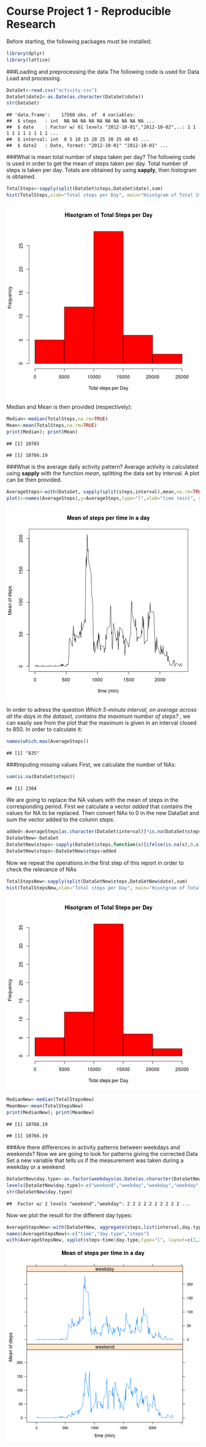 Course Project 1 - Reproducible Research
========================================
Before starting, the following packages must be installed:

```r
library(dplyr)
library(lattice)
```

  
###Loading and preprocessing the data
The following code is used for Data Load and processing.


```r
DataSet<-read.csv("activity.csv")
DataSet$date2<-as.Date(as.character(DataSet$date))
str(DataSet)
```

```
## 'data.frame':	17568 obs. of  4 variables:
##  $ steps   : int  NA NA NA NA NA NA NA NA NA NA ...
##  $ date    : Factor w/ 61 levels "2012-10-01","2012-10-02",..: 1 1 1 1 1 1 1 1 1 1 ...
##  $ interval: int  0 5 10 15 20 25 30 35 40 45 ...
##  $ date2   : Date, format: "2012-10-01" "2012-10-01" ...
```
  

###What is mean total number of steps taken per day?
The following code is used in order to get the mean of steps taken per day. Total number of steps is taken per day. Totals are obtained by using **sapply**, then histogram is obtained.


```r
TotalSteps<-sapply(split(DataSet$steps,DataSet$date),sum)
hist(TotalSteps,xlab="Total steps per Day", main="Hisotgram of Total Steps per Day",col="red")
```

![plot of chunk hist](figure/hist-1.png)


Median and Mean is then provided (respectively):


```r
Median<-median(TotalSteps,na.rm=TRUE)
Mean<-mean(TotalSteps,na.rm=TRUE)
print(Median); print(Mean)
```

```
## [1] 10765
```

```
## [1] 10766.19
```

###What is the average daily activity pattern?
Average activity is calculated using **sapply** with the function *mean*, splitting the data set by interval. A plot can be then provided.

```r
AverageSteps<-with(DataSet, sapply(split(steps,interval),mean,na.rm=TRUE))
plot(x=names(AverageSteps),y=AverageSteps,type="l",xlab="time (min)", ylab="Mean of steps", main="Mean of steps per time in a day")
```

![plot of chunk steps](figure/steps-1.png)

In order to adress the question *Which 5-minute interval, on average across all the days in the dataset, contains the maximum number of steps?* , we can easily see from the plot that the maximum is given in an interval closed to 850. In order to calculate it:

```r
names(which.max(AverageSteps))
```

```
## [1] "835"
```


###Imputing missing values
First, we calculate the number of NAs:

```r
sum(is.na(DataSet$steps))
```

```
## [1] 2304
```

We are going to replace the NA values with the mean of steps in the corresponding period.
First we calculate a vector *added* that contains the values for NA to be replaced. Then convert NAs to 0 in the new DataSet and sum the vector added to the column *steps*.

```r
added<-AverageSteps[as.character(DataSet$interval)]*is.na(DataSet$steps)
DataSetNew<-DataSet
DataSetNew$steps<-sapply(DataSet$steps,function(x){ifelse(is.na(x),0,x)})
DataSetNew$steps<-DataSetNew$steps+added
```

Now we repeat the operations in the first step of this report in order to check the relevance of NAs


```r
TotalStepsNew<-sapply(split(DataSetNew$steps,DataSetNew$date),sum)
hist(TotalStepsNew,xlab="Total steps per Day", main="Hisotgram of Total Steps per Day",col="red")
```

![plot of chunk missing3](figure/missing3-1.png)

```r
MedianNew<-median(TotalStepsNew)
MeanNew<-mean(TotalStepsNew)
print(MedianNew); print(MeanNew)
```

```
## [1] 10766.19
```

```
## [1] 10766.19
```


###Are there differences in activity patterns between weekdays and weekends?
Now we are going to look for patterns giving the corrected Data Set a new variable that tells us if the measurement was taken during a weekday or a weekend


```r
DataSetNew$day.type<-as.factor(weekdays(as.Date(as.character(DataSetNew$date),"%Y-%m-%d")))
levels(DataSetNew$day.type)<-c("weekend","weekday","weekday","weekday","weekday","weekend","weekday")
str(DataSetNew$day.type)
```

```
##  Factor w/ 2 levels "weekend","weekday": 2 2 2 2 2 2 2 2 2 2 ...
```

Now we plot the result for the different day types:

```r
AverageStepsNew<-with(DataSetNew, aggregate(steps,list(interval,day.type),mean))
names(AverageStepsNew)<-c("time","day.type","steps")
with(AverageStepsNew, xyplot(steps~time|day.type,type="l", layout=c(1,2),xlab="time (min)", ylab="Mean of steps", main="Mean of steps per time in a day"))
```

![plot of chunk finalplot](figure/finalplot-1.png)
